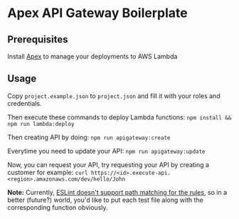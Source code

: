 Apex API Gateway Boilerplate
============================

Prerequisites
-------------

Install [Apex](https://github.com/apex/apex/releases) to manage your deployments to AWS Lambda

Usage
-----
Copy `project.example.json` to `project.json` and fill it with your roles and credentials.

Then execute these commands to deploy Lambda functions:
`npm install && npm run lambda:deploy`

Then creating API by doing:
`npm run apigateway:create`

Everytime you need to update your API:
`npm run apigateway:update`

Now, you can request your API, try requesting your API by creating a customer for example:
`curl https://<id>.execute-api.<region>.amazonaws.com/dev/hello/John`

**Note:** Currently, [ESLint doesn't support path matching for the rules](https://github.com/eslint/eslint/issues/3611),
so in a better (future?) world, you'd like to put each test file along with the corresponding function obviously.
